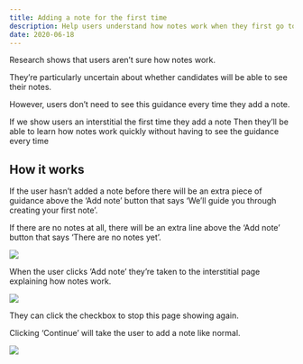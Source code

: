 ```yaml
---
title: Adding a note for the first time
description: Help users understand how notes work when they first go to add a note
date: 2020-06-18
---
```


Research shows that users aren’t sure how notes work.

They’re particularly uncertain about whether candidates will be able to see their notes.

However, users don’t need to see this guidance every time they add a note.

If we show users an interstitial the first time they add a note
Then they’ll be able to learn how notes work quickly without having to see the guidance every time

## How it works

If the user hasn’t added a note before there will be an extra piece of guidance above the ‘Add note’ button that says ‘We’ll guide you through creating your first note’.

If there are no notes at all, there will be an extra line above the ‘Add note’ button that says ‘There are no notes yet’.

![](notes-page.png)

When the user clicks ‘Add note’ they’re taken to the interstitial page explaining how notes work.

![](interstitial.png)

They can click the checkbox to stop this page showing again.

Clicking ‘Continue’ will take the user to add a note like normal.

![](add-note.png)

